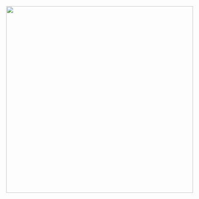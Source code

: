<img src="[/icons/profile.svg](https://www.hostinger.com/tutorials/wp-content/uploads/sites/2/2023/06/Website-Development-alt-1.jpg)" width="500" />
<br />

